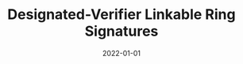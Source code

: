---
title: "Designated-Verifier Linkable Ring Signatures"
collection: publications
category: conferences
permalink: /publication/2022-01-01-Designated-Verifier-Linkable-Ring-Signatures
date: 2022-01-01
venue: 'In the proceedings of Information Security and Cryptology--ICISC 2021: 24th International Conference, Seoul, South Korea, December 1--3, 2021, Revised Selected Papers'
citation: 'Pourandokht Behrouz,  Panagiotis Grontas,  Vangelis Konstantakatos,  Aris Pagourtzis,  Marianna Spyrakou,  Designated-Verifier Linkable Ring Signatures.  In the proceedings of Information Security and Cryptology--ICISC 2021: 24th International Conference, Seoul, South Korea, December 1-3, 2021.'
excerpt:  'We introduce Designated-Verifier Linkable Ring Signatures (DVLRS), a novel cryptographic primitive which combines designated-verifier and linkable ring signatures. Our goal is to guarantee signer ambiguity and provide the capability to the designated verifier to add ‘noise’ using simulated signatures that are publicly verifiable. This increases the privacy of the participants, as it does not allow an adversary to bypass the anonymity provided by ring signatures by using the
content of a message to identify the signer. We model unforgeability, anonymity, linkability and non-transferability for DVLRS and provide a secure construction in the Random Oracle model. Finally, we explore some first applications for our primitive, which revolve around the use case of an anonymous assessment system that also protects the subject of the evaluation, even if the private key is compromised.'
---